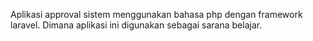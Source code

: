 Aplikasi approval sistem menggunakan bahasa php dengan framework laravel. Dimana aplikasi ini digunakan sebagai sarana belajar.
